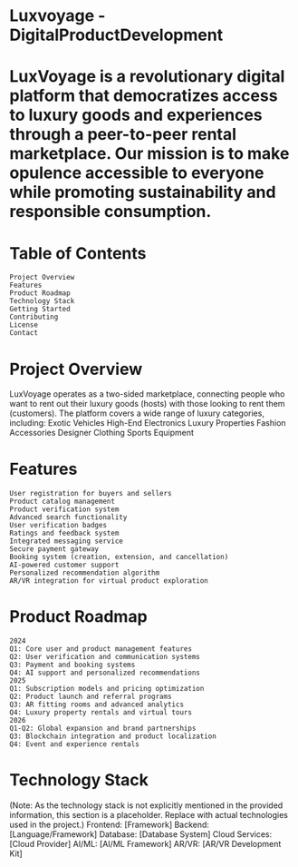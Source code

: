 # Luxvoyage - DigitalProductDevelopment
# LuxVoyage is a revolutionary digital platform that democratizes access to luxury goods and experiences through a peer-to-peer rental marketplace. Our mission is to make opulence accessible to everyone while promoting sustainability and responsible consumption.
# Table of Contents
    Project Overview
    Features
    Product Roadmap
    Technology Stack
    Getting Started
    Contributing
    License
    Contact
# Project Overview
LuxVoyage operates as a two-sided marketplace, connecting people who want to rent out their luxury goods (hosts) with those looking to rent them (customers). The platform covers a wide range of luxury categories, including:
    Exotic Vehicles
    High-End Electronics
    Luxury Properties
    Fashion Accessories
    Designer Clothing
    Sports Equipment
# Features
    User registration for buyers and sellers
    Product catalog management
    Product verification system
    Advanced search functionality
    User verification badges
    Ratings and feedback system
    Integrated messaging service
    Secure payment gateway
    Booking system (creation, extension, and cancellation)
    AI-powered customer support
    Personalized recommendation algorithm
    AR/VR integration for virtual product exploration
# Product Roadmap
    2024
    Q1: Core user and product management features
    Q2: User verification and communication systems
    Q3: Payment and booking systems
    Q4: AI support and personalized recommendations
    2025
    Q1: Subscription models and pricing optimization
    Q2: Product launch and referral programs
    Q3: AR fitting rooms and advanced analytics
    Q4: Luxury property rentals and virtual tours
    2026
    Q1-Q2: Global expansion and brand partnerships
    Q3: Blockchain integration and product localization
    Q4: Event and experience rentals
# Technology Stack
(Note: As the technology stack is not explicitly mentioned in the provided information, this section is a placeholder. Replace with actual technologies used in the project.)
    Frontend: [Framework]
    Backend: [Language/Framework]
    Database: [Database System]
    Cloud Services: [Cloud Provider]
    AI/ML: [AI/ML Framework]
    AR/VR: [AR/VR Development Kit]
